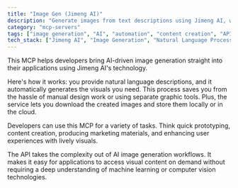 ```yaml
---
title: "Image Gen (Jimeng AI)"
description: "Generate images from text descriptions using Jimeng AI, with download and save capabilities for creative workflows."
category: "mcp-servers"
tags: ["image generation", "AI", "automation", "content creation", "API"]
tech_stack: ["Jimeng AI", "Image Generation", "Natural Language Processing", "Cloud Storage", "Computer Vision", "AI/ML"]
---
```


This MCP helps developers bring AI-driven image generation straight into their applications using Jimeng AI's technology.

Here's how it works: you provide natural language descriptions, and it automatically generates the visuals you need. This process saves you from the hassle of manual design work or using separate graphic tools. Plus, the service lets you download the created images and store them locally or in the cloud.

Developers can use this MCP for a variety of tasks. Think quick prototyping, content creation, producing marketing materials, and enhancing user experiences with lively visuals.

The API takes the complexity out of AI image generation workflows. It makes it easy for applications to access visual content on demand without requiring a deep understanding of machine learning or computer vision technologies.
